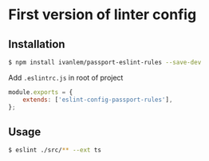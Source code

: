 # First version of linter config

## Installation
```sh
$ npm install ivanlem/passport-eslint-rules --save-dev
```

Add `.eslintrc.js` in root of project
```javascript
module.exports = {
    extends: ['eslint-config-passport-rules'],
};
```

## Usage
```sh
$ eslint ./src/** --ext ts
```
